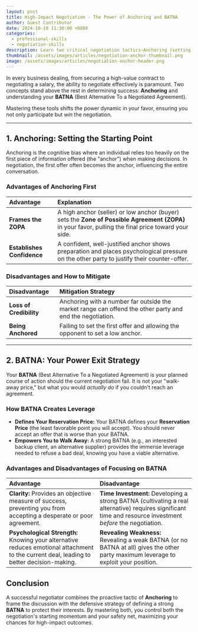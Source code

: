 ```yaml
---
layout: post
title: High-Impact Negotiation - The Power of Anchoring and BATNA
author: Guest Contributor
date: 2024-10-10 11:30:00 +0800
categories:
  - professional-skills
  - negotiation-skills
description: Learn two critical negotiation tactics—Anchoring (setting the first offer) and BATNA (Best Alternative To a Negotiated Agreement)—to secure better outcomes in sales and business.
thumbnail: /assets/images/articles/negotiation-anchor-thumbnail.png 
image: /assets/images/articles/negotiation-anchor-header.png 
---
```


In every business dealing, from securing a high-value contract to negotiating a salary, the ability to negotiate effectively is paramount. Two concepts stand above the rest in determining success: **Anchoring** and understanding your **BATNA** (Best Alternative To a Negotiated Agreement).

Mastering these tools shifts the power dynamic in your favor, ensuring you not only participate but *win* the negotiation.

---

## 1. Anchoring: Setting the Starting Point

Anchoring is the cognitive bias where an individual relies too heavily on the first piece of information offered (the "anchor") when making decisions. In negotiation, the first offer often becomes the anchor, influencing the entire conversation.

### Advantages of Anchoring First

| Advantage | Explanation |
| :--- | :--- |
| **Frames the ZOPA** | A high anchor (seller) or low anchor (buyer) sets the **Zone of Possible Agreement (ZOPA)** in your favor, pulling the final price toward your side. |
| **Establishes Confidence** | A confident, well-justified anchor shows preparation and places psychological pressure on the other party to justify their counter-offer. |

### Disadvantages and How to Mitigate

| Disadvantage | Mitigation Strategy |
| :--- | :--- |
| **Loss of Credibility** | Anchoring with a number far outside the market range can offend the other party and end the negotiation. | **Mitigation:** Always back your anchor with clear, logical, and defensible data (e.g., market rate, competitive analysis). |
| **Being Anchored** | Failing to set the first offer and allowing the opponent to set a low anchor. | **Mitigation:** Immediately acknowledge and re-anchor. "I appreciate that starting figure, however, given the scope and our history of ROI, a more realistic range is X." |

---

## 2. BATNA: Your Power Exit Strategy

Your **BATNA** (Best Alternative To a Negotiated Agreement) is your planned course of action should the current negotiation fail. It is not your "walk-away price," but what you would *actually do* if you couldn't reach an agreement.

### How BATNA Creates Leverage

* **Defines Your Reservation Price:** Your BATNA defines your **Reservation Price** (the least favorable point you will accept). You should never accept an offer that is worse than your BATNA.
* **Empowers You to Walk Away:** A strong BATNA (e.g., an interested backup client, an alternative supplier) provides the immense leverage needed to refuse a bad deal, knowing you have a viable alternative.

### Advantages and Disadvantages of Focusing on BATNA

| Advantage | Disadvantage |
| :--- | :--- |
| **Clarity:** Provides an objective measure of success, preventing you from accepting a desperate or poor agreement. | **Time Investment:** Developing a strong BATNA (cultivating a real alternative) requires significant time and resource investment *before* the negotiation. |
| **Psychological Strength:** Knowing your alternative reduces emotional attachment to the current deal, leading to better decision-making. | **Revealing Weakness:** Revealing a weak BATNA (or no BATNA at all) gives the other party maximum leverage to exploit your position. |

## Conclusion

A successful negotiator combines the proactive tactic of **Anchoring** to frame the discussion with the defensive strategy of defining a strong **BATNA** to protect their interests. By mastering both, you control both the negotiation's starting momentum and your safety net, maximizing your chances for high-impact outcomes.